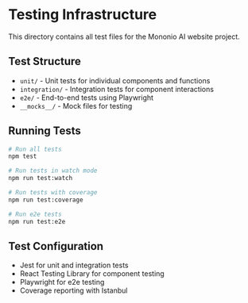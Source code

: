 # Testing Infrastructure

This directory contains all test files for the Mononio AI website project.

## Test Structure

- `unit/` - Unit tests for individual components and functions
- `integration/` - Integration tests for component interactions
- `e2e/` - End-to-end tests using Playwright
- `__mocks__/` - Mock files for testing

## Running Tests

```bash
# Run all tests
npm test

# Run tests in watch mode
npm run test:watch

# Run tests with coverage
npm run test:coverage

# Run e2e tests
npm run test:e2e
```

## Test Configuration

- Jest for unit and integration tests
- React Testing Library for component testing
- Playwright for e2e testing
- Coverage reporting with Istanbul 